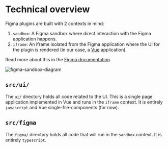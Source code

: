 # Technical overview

Figma plugins are built with 2 contexts in mind:

1. `sandbox`: A Figma sandbox where direct interaction with the Figma application happens.
2. `iframe`: An iframe isolated from the Figma application where the UI for the plugin is rendered (in our case, a [Vue](https://vuejs.org/) application).

Read more about this in the [Figma documentation](https://www.figma.com/plugin-docs/how-plugins-run/).

![figma-sandbox-diagram](https://static.figma.com/uploads/04c4c6293fce2a7fe67bccd385ee5ab998705780)

## `src/ui/`

The `ui/` directory holds all code related to the UI. This is a single page application implemented in Vue and runs in the `iframe` context.
It is entirely `javascript` and Vue single-file-components (for now).

## `src/figma`

The `figma/` directory holds all code that will run in the `sandbox` context. It is entirely `typescript`.
